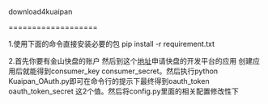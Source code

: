 download4kuaipan

===================

1.使用下面的命令直接安装必要的包
pip install -r requirement.txt

2.首先你要有金山快盘的账户 然后到这个[地址](http://www.kuaipan.cn/developers)申请快盘的开发平台的应用
创建应用后就能得到consumer_key consumer_secret。然后执行python Kuaipan_OAuth.py即可在命令行的提示下最终得到oauth_token oauth_token_secret
这2个值。然后将config.py里面的相关配置修改性下

